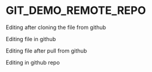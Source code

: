 # GIT_DEMO_REMOTE_REPO

Editing after cloning the file from github

Editing file in github

Editing file after pull from github

Editing in github repo
